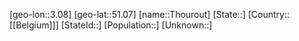 ﻿---
location: [51.07,3.08]
mapzoom: [7,12] 
mapmarker: city 
type: City
tags:
- geo/City


SpocWebEntityId: 34857
isDeleted: false
confidential: public

---
[geo-lon::3.08]
[geo-lat::51.07]
[name::Thourout]
[State::]
[Country::[[Belgium]]]
[StateId::]
[Population::]
[Unknown::]

